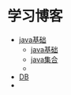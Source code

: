 # 学习博客

* [java基础](note/java/index.md)
  * [java基础](note/java/java基础.md)
  * [java集合](java集合\introduction.md)
  * 
* [DB]()
* 

